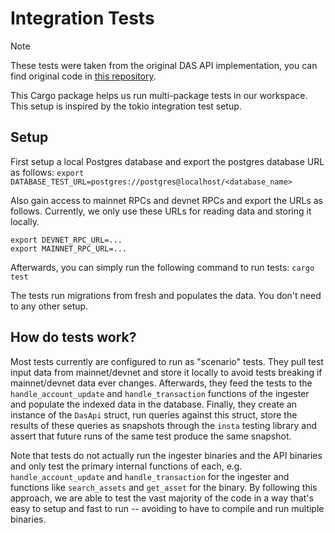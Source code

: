 # Integration Tests

> [!NOTE]
> These tests were taken from the original DAS API implementation, you can find original code in [this repository](https://github.com/metaplex-foundation/digital-asset-rpc-infrastructure).

This Cargo package helps us run multi-package tests in our workspace. This setup is inspired by the tokio integration test setup.

## Setup

First setup a local Postgres database and export the postgres database URL as follows:
```export DATABASE_TEST_URL=postgres://postgres@localhost/<database_name>```

Also gain access to mainnet RPCs and devnet RPCs and export the URLs as follows. Currently,
we only use these URLs for reading data and storing it locally. 

```
export DEVNET_RPC_URL=...
export MAINNET_RPC_URL=...
```

Afterwards, you can simply run the following command to run tests:
```cargo test```

The tests run migrations from fresh and populates the data. You don't need to any other setup.

## How do tests work? 

Most tests currently are configured to run as "scenario" tests. They pull test input data from mainnet/devnet
and store it locally to avoid tests breaking if mainnet/devnet data ever changes. Afterwards, they feed
the tests to the `handle_account_update` and `handle_transaction` functions of the ingester and populate
the indexed data in the database. Finally, they create an instance of the `DasApi` struct, run queries against
this struct, store the results of these queries as snapshots through the `insta` testing library and assert that
future runs of the same test produce the same snapshot. 

Note that tests do not actually run the ingester binaries and the API binaries and only test the primary internal functions
of each, e.g.  `handle_account_update` and `handle_transaction` for the ingester and functions like `search_assets` 
and `get_asset` for the binary. By following this approach, we are able to test the vast majority of the code
in a way that's easy to setup and fast to run -- avoiding to have to compile and run multiple binaries.
